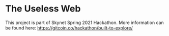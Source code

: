 # The Useless Web



This project is part of Skynet Spring 2021 Hackathon. More information can be found here: https://gitcoin.co/hackathon/built-to-explore/
